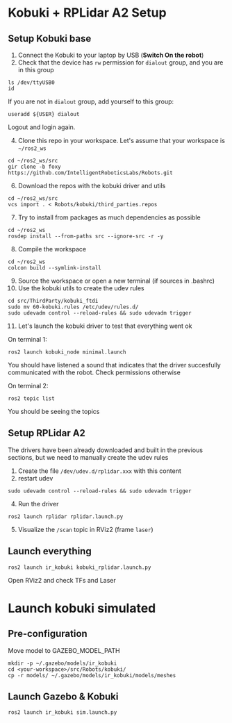 # Kobuki + RPLidar A2 Setup

## Setup Kobuki base

1. Connect the Kobuki to your laptop by USB (**Switch On the robot**)
2. Check that the device has `rw` permission for `dialout` group, and you are in this group

```
ls /dev/ttyUSB0
id
```

If you are not in `dialout` group, add yourself to this group:

```
useradd ${USER} dialout
```

Logout and login again.

4. Clone this repo in your workspace. Let's assume that your workspace is `~/ros2_ws`

```
cd ~/ros2_ws/src
gir clone -b foxy https://github.com/IntelligentRoboticsLabs/Robots.git
```

6. Download the repos with the kobuki driver and utils

```
cd ~/ros2_ws/src
vcs import . < Robots/kobuki/third_parties.repos
```

7. Try to install from packages as much dependencies as possible

```
cd ~/ros2_ws
rosdep install --from-paths src --ignore-src -r -y
```

8. Compile the workspace

```
cd ~/ros2_ws
colcon build --symlink-install
```

9. Source the workspace or open a new terminal (if sources in .bashrc)
10. Use the kobuki utils to create the udev rules

```
cd src/ThirdParty/kobuki_ftdi
sudo mv 60-kobuki.rules /etc/udev/rules.d/
sudo udevadm control --reload-rules && sudo udevadm trigger
```

11. Let's launch the kobuki driver to test that everything went ok

On terminal 1:
```
ros2 launch kobuki_node minimal.launch
```

You should have listened a sound that indicates that the driver succesfully communicated with the robot. Check permissions otherwise

On terminal 2:
```
ros2 topic list
```
You should be seeing the topics

## Setup RPLidar A2

The drivers have been already downloaded and built in the previous sections, but we need to manually create the udev rules

1. Create the file `/dev/udev.d/rplidar.xxx` with this content
2. restart udev 

```
sudo udevadm control --reload-rules && sudo udevadm trigger
```

4. Run the driver

```
ros2 launch rplidar rplidar.launch.py
```

5. Visualize the `/scan` topic in RViz2 (frame `laser`)

## Launch everything

```
ros2 launch ir_kobuki kobuki_rplidar.launch.py
```

Open RViz2 and check TFs and Laser

# Launch kobuki simulated

## Pre-configuration

Move model to GAZEBO_MODEL_PATH
```
mkdir -p ~/.gazebo/models/ir_kobuki
cd <your-workspace>/src/Robots/kobuki/
cp -r models/ ~/.gazebo/models/ir_kobuki/models/meshes
```

## Launch Gazebo & Kobuki
```
ros2 launch ir_kobuki sim.launch.py
```
